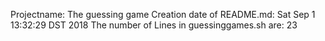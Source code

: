 Projectname: The guessing game
Creation date of README.md: Sat Sep  1 13:32:29 DST 2018
The number of Lines in guessinggames.sh are: 23
